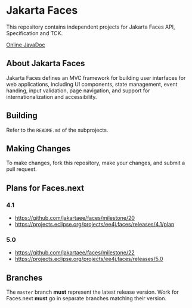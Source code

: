 # Jakarta Faces

This repository contains independent projects for Jakarta Faces API, Specification and TCK.

[Online JavaDoc](https://javadoc.io/doc/jakarta.faces/jakarta.faces-api)

## About Jakarta Faces

Jakarta Faces defines an MVC framework for building user interfaces for web applications, 
including UI components, state management, event handing, input validation, page navigation, and 
support for internationalization and accessibility.

## Building

Refer to the `README.md` of the subprojects.

## Making Changes

To make changes, fork this repository, make your changes, and submit a pull request.

## Plans for Faces.next

### 4.1

- https://github.com/jakartaee/faces/milestone/20
- https://projects.eclipse.org/projects/ee4j.faces/releases/4.1/plan

### 5.0

- https://github.com/jakartaee/faces/milestone/22
- https://projects.eclipse.org/projects/ee4j.faces/releases/5.0

## Branches

The `master` branch **must** represent the latest release version.
Work for Faces.next **must** go in separate branches matching their version.
